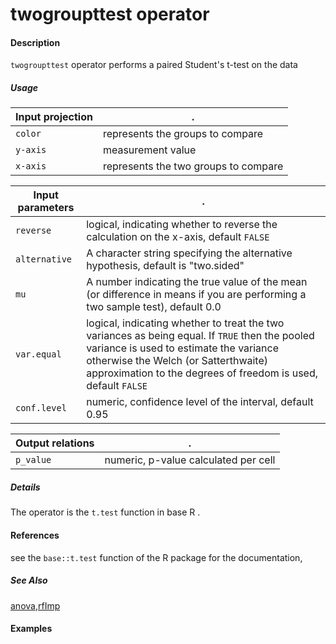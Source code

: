 # twogroupttest operator

#### Description
`twogroupttest` operator performs a paired Student's t-test on the data

##### Usage
Input projection|.
---|---
`color`   | represents the groups to compare
`y-axis`  | measurement value
`x-axis`  | represents the two groups to compare

Input parameters|.
---|---
`reverse`   | logical, indicating whether to reverse the calculation on the x-axis, default `FALSE`
`alternative`   | A character string specifying the alternative hypothesis, default is "two.sided"
`mu`  | A number indicating the true value of the mean (or difference in means if you are performing a two sample test), default 0.0
`var.equal`  |logical, indicating whether to treat the two variances as being equal. If `TRUE` then the pooled variance is used to estimate the variance otherwise the Welch (or Satterthwaite) approximation to the degrees of freedom is used, default `FALSE`
`conf.level`  |numeric, confidence level of the interval, default 0.95

Output relations|.
---|---
`p_value`| numeric, p-value calculated per cell

##### Details
The operator is the `t.test` function in base R .


#### References
see the `base::t.test` function of the R package for the documentation, 


##### See Also
[anova](https://github.com/tercen/anova_operator),[rfImp](https://github.com/tercen/rfImp_operator)

#### Examples


